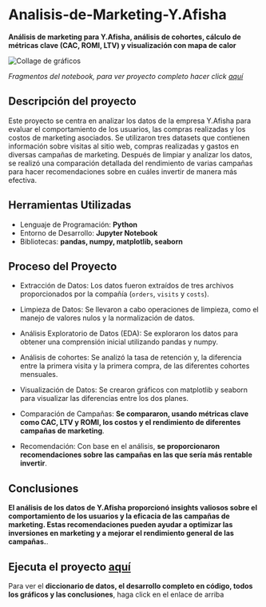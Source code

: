 # Analisis-de-Marketing-Y.Afisha
__Análisis de marketing para Y.Afisha, análisis de cohortes, cálculo de métricas clave (CAC, ROMI, LTV) y visualización con mapa de calor__

<image src="https://github.com/BastianLQ/Analisis-de-Marketing-Y.Afisha/blob/main/N8.jpg" alt="Collage de gráficos">

_Fragmentos del notebook, para ver proyecto completo hacer click [aquí](https://portfoliodabastianlopez.on.drv.tw/Portafolio/An%C3%A1lisis%20de%20Marketing%20Y.Afisha.html)_

## Descripción del proyecto
Este proyecto se centra en analizar los datos de la empresa Y.Afisha para evaluar el comportamiento de los usuarios, las compras realizadas y los costos de marketing asociados. Se utilizaron tres datasets que contienen información sobre visitas al sitio web, compras realizadas y gastos en diversas campañas de marketing. Después de limpiar y analizar los datos, se realizó una comparación detallada del rendimiento de varias campañas para hacer recomendaciones sobre en cuáles invertir de manera más efectiva.
  
## Herramientas Utilizadas
- Lenguaje de Programación: __Python__
- Entorno de Desarrollo: __Jupyter Notebook__
- Bibliotecas: __pandas, numpy, matplotlib, seaborn__
  
## Proceso del Proyecto
- Extracción de Datos: Los datos fueron extraídos de tres archivos proporcionados por la compañía (`orders`, `visits` y `costs`).
- Limpieza de Datos: Se llevaron a cabo operaciones de limpieza, como el manejo de valores nulos y la normalización de datos.
- Análisis Exploratorio de Datos (EDA): Se exploraron los datos para obtener una comprensión inicial utilizando pandas y numpy.
- Análisis de cohortes: Se analizó la tasa de retención y, la diferencia entre la primera visita y la primera compra, de las diferentes cohortes mensuales.
- Visualización de Datos: Se crearon gráficos con matplotlib y seaborn para visualizar las diferencias entre los dos planes.
- Comparación de Campañas: __Se compararon, usando métricas clave como CAC, LTV y ROMI, los costos y el rendimiento de diferentes campañas de marketing__.

- Recomendación: Con base en el análisis, __se proporcionaron recomendaciones sobre las campañas en las que sería más rentable invertir__.
  
## Conclusiones
__El análisis de los datos de Y.Afisha proporcionó insights valiosos sobre el comportamiento de los usuarios y la eficacia de las campañas de marketing. Estas recomendaciones pueden ayudar a optimizar las inversiones en marketing y a mejorar el rendimiento general de las campañas.__.

## Ejecuta el proyecto [aquí](https://portfoliodabastianlopez.on.drv.tw/Portafolio/An%C3%A1lisis%20de%20Marketing%20Y.Afisha.html)
Para ver el __diccionario de datos, el desarrollo completo en código, todos los gráficos y las conclusiones__, haga click en el enlace de arriba
